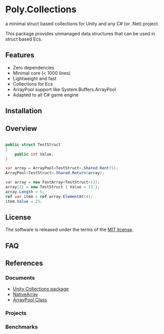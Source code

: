 # Poly.Collections
a minimal struct based collections for Unity and any C# (or .Net) project.

This package provides unmanaged data structures that can be used in struct based Ecs.

## Features
- Zero dependencies
- Minimal core (< 1000 lines)
- Lightweight and fast
- Collections for Ecs
- ArrayPool support like System.Buffers.ArrayPool
- Adapted to all C# game engine

## Installation

## Overview

```csharp

public struct TestStruct
{
    public int Value;
}

var array = ArrayPool<TestStruct>.Shared.Rent(5);
ArrayPool<TestStruct>.Shared.Return(array);

var array = new FastArray<TestStruct>(3);
array[2] = new TestStruct { Value = 13 };
array.Length = 5;
ref var item = ref array.ElementAt(4);
item.Value = 23;

```

## License
The software is released under the terms of the [MIT license](./LICENSE.md).

## FAQ

## References

### Documents
- [Unity Collections package](https://docs.unity3d.com/Packages/com.unity.collections@1.2/manual/index.html)
- [NativeArray<T0>](https://docs.unity3d.com/ScriptReference/Unity.Collections.NativeArray_1.html)
- [ArrayPool<T> Class](https://docs.microsoft.com/en-us/dotnet/api/system.buffers.arraypool-1?view=net-6.0)

### Projects

### Benchmarks
